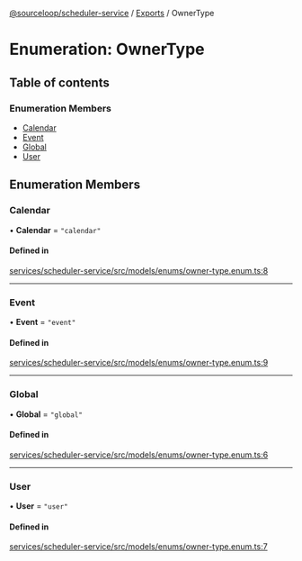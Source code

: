 [@sourceloop/scheduler-service](../README.md) / [Exports](../modules.md) / OwnerType

# Enumeration: OwnerType

## Table of contents

### Enumeration Members

- [Calendar](OwnerType.md#calendar)
- [Event](OwnerType.md#event)
- [Global](OwnerType.md#global)
- [User](OwnerType.md#user)

## Enumeration Members

### Calendar

• **Calendar** = ``"calendar"``

#### Defined in

[services/scheduler-service/src/models/enums/owner-type.enum.ts:8](https://github.com/sourcefuse/loopback4-microservice-catalog/blob/a84fe677/services/scheduler-service/src/models/enums/owner-type.enum.ts#L8)

___

### Event

• **Event** = ``"event"``

#### Defined in

[services/scheduler-service/src/models/enums/owner-type.enum.ts:9](https://github.com/sourcefuse/loopback4-microservice-catalog/blob/a84fe677/services/scheduler-service/src/models/enums/owner-type.enum.ts#L9)

___

### Global

• **Global** = ``"global"``

#### Defined in

[services/scheduler-service/src/models/enums/owner-type.enum.ts:6](https://github.com/sourcefuse/loopback4-microservice-catalog/blob/a84fe677/services/scheduler-service/src/models/enums/owner-type.enum.ts#L6)

___

### User

• **User** = ``"user"``

#### Defined in

[services/scheduler-service/src/models/enums/owner-type.enum.ts:7](https://github.com/sourcefuse/loopback4-microservice-catalog/blob/a84fe677/services/scheduler-service/src/models/enums/owner-type.enum.ts#L7)

